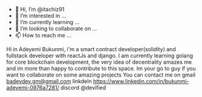 - 👋 Hi, I’m @itachiz91
- 👀 I’m interested in ...
- 🌱 I’m currently learning ...
- 💞️ I’m looking to collaborate on ...
- 📫 How to reach me ...

Hi in Adeyemi Bukunmi, i'm a smart contract developer(solidity) and fullstack developer with reactJs and django. I am currently learning golang for core blockchain development,
the very idea of decentrality amazes me and im more than happy to contribute to this space. Im your go to guy if you want to collaborate on some amazing projects 
You can contact me on 
gmail badeydev.gm@gmail.com
linkdeln https://www.linkedin.com/in/bukunmi-adeyemi-0976a7281/
discord @devified 
<!---
itachiz91/itachiz91 is a ✨ special ✨ repository because its `README.md` (this file) appears on your GitHub profile.
You can click the Preview link to take a look at your changes.
--->
